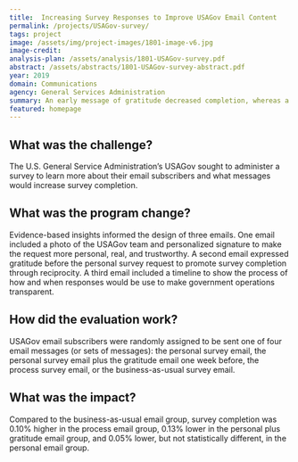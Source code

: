 ```yaml
---
title:  Increasing Survey Responses to Improve USAGov Email Content
permalink: /projects/USAGov-survey/
tags: project  
image: /assets/img/project-images/1801-image-v6.jpg
image-credit: 
analysis-plan: /assets/analysis/1801-USAGov-survey.pdf
abstract: /assets/abstracts/1801-USAGov-survey-abstract.pdf
year: 2019  
domain: Communications
agency: General Services Administration
summary: An early message of gratitude decreased completion, whereas a timeline that made government opperations transparent increased completion.
featured: homepage
---
```

## What was the challenge?

The U.S. General Service Administration’s USAGov sought to administer a survey to learn more about their email subscribers and what messages would increase survey completion.

## What was the program change?

Evidence-based insights informed the design of three emails. One email included a photo of the USAGov team and personalized signature to make the request more personal, real, and trustworthy. A second email expressed gratitude before the personal survey request to promote survey completion through reciprocity. A third email included a timeline to show the process of how and when responses would be use to make government operations transparent.

## How did the evaluation work?

USAGov email subscribers were randomly assigned to be sent one of four email messages (or sets of messages): the personal survey email, the personal survey email plus the gratitude email one week before, the process survey email, or the business-as-usual survey email.

## What was the impact?

Compared to the business-as-usual email group, survey completion was 0.10% higher in the process email group, 0.13% lower in the personal plus gratitude email group, and 0.05% lower, but not statistically different, in the personal email group.
